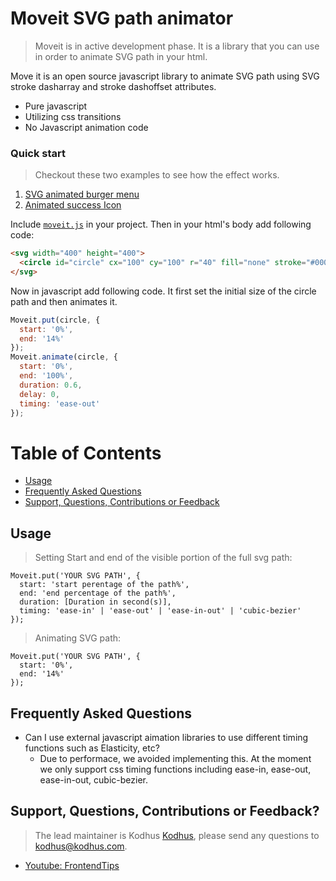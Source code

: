 # Moveit SVG path animator


> Moveit is in active development phase. It is a library that you can use in order to animate SVG path in your html.

Move it is an open source javascript library to animate SVG path using SVG stroke dasharray and stroke dashoffset attributes.
* Pure javascript
* Utilizing css transitions
* No Javascript animation code

### Quick start

> Checkout these two examples to see how the effect works.

1. [SVG animated burger menu](http://codepen.io/JenyaNem/pen/MvqGKJ?editors=0010)
2. [Animated success Icon](http://kodhus.com/library/moveit-demo/)



Include [`moveit.js`](moveit.js) in your project. Then in your html's body add following code:

```html
<svg width="400" height="400">
  <circle id="circle" cx="100" cy="100" r="40" fill="none" stroke="#000" stroke-width="4"></circle>
</svg>
```

Now in javascript add following code. It first set the initial size of the circle path and then animates it.
```javascript
Moveit.put(circle, {
  start: '0%',
  end: '14%'
});
Moveit.animate(circle, {
  start: '0%',
  end: '100%',
  duration: 0.6,
  delay: 0,
  timing: 'ease-out'
});
```




# Table of Contents
* [Usage](#usage)
* [Frequently Asked Questions](#frequently-asked-questions)
* [Support, Questions, Contributions or Feedback](#support-questions-contributions-or-feedback)


## Usage
> Setting Start and end of the visible portion of the full svg path:

```
Moveit.put('YOUR SVG PATH', {
  start: 'start perentage of the path%',
  end: 'end percentage of the path%',
  duration: [Duration in second(s)],
  timing: 'ease-in' | 'ease-out' | 'ease-in-out' | 'cubic-bezier'
});
```
> Animating SVG path:

```
Moveit.put('YOUR SVG PATH', {
  start: '0%',
  end: '14%'
});
```

## Frequently Asked Questions
* Can I use external javascript aimation libraries to use different timing functions such as Elasticity, etc?
  * Due to performace, we avoided implementing this. At the moment we only support css timing functions including ease-in, ease-out, ease-in-out, cubic-bezier.

## Support, Questions, Contributions or Feedback?
> The lead maintainer is Kodhus [Kodhus](mailto:kodhus@kodhus.com), please send any questions to [kodhus@kodhus.com](mailto:kodhus@kodhus.com).

* [Youtube: FrontendTips](https://www.youtube.com/channel/UC0abAX9cuVB0klLobCewq-g)
